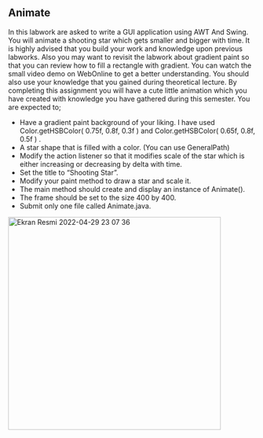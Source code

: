 ## Animate

In this labwork are asked to write a GUI application using AWT And Swing. You will animate a shooting star which gets smaller and bigger with time. It is highly advised that you build your work and knowledge upon previous labworks. Also you may want to revisit the labwork about gradient paint so that you can review how to fill a rectangle with gradient. You can watch the small video demo on WebOnline to get a better understanding. You should also use your knowledge that you gained during theoretical lecture. By completing this assignment you will have a cute little animation which you have created with knowledge you have gathered during this semester. You are expected to;

- Have a gradient paint background of your liking. I have used Color.getHSBColor( 0.75f, 0.8f, 0.3f ) and Color.getHSBColor( 0.65f, 0.8f, 0.5f ) .
- A star shape that is filled with a color. (You can use GeneralPath)
- Modify the action listener so that it modifies scale of the star which is either increasing or
decreasing by delta with time.
- Set the title to “Shooting Star”.
- Modify your paint method to draw a star and scale it.
- The main method should create and display an instance of Animate().
- The frame should be set to the size 400 by 400.
- Submit only one file called Animate.java.


<img width="433" alt="Ekran Resmi 2022-04-29 23 07 36" src="https://user-images.githubusercontent.com/93338158/166062283-f324d6ac-1ab7-44e7-9aac-593117513d22.png">
